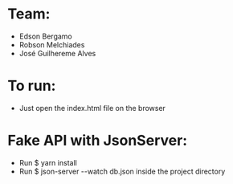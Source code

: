 # Team:
- Edson Bergamo
- Robson Melchiades
- José Guilhereme Alves

# To run:
- Just open the index.html file on the browser

# Fake API with JsonServer:
- Run $ yarn install
- Run $ json-server --watch db.json inside the project directory
